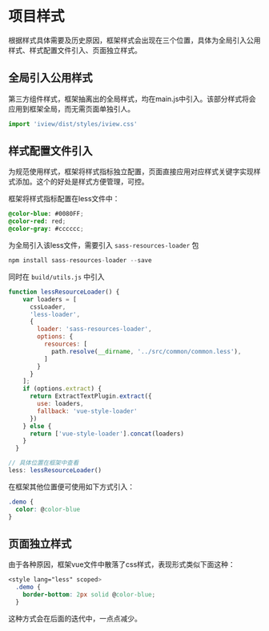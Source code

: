 # 项目样式

根据样式具体需要及历史原因，框架样式会出现在三个位置，具体为全局引入公用样式、样式配置文件引入、页面独立样式。

## 全局引入公用样式

第三方组件样式，框架抽离出的全局样式，均在main.js中引入。该部分样式将会应用到框架全局，而无需页面单独引人。

```js
import 'iview/dist/styles/iview.css'
```


## 样式配置文件引入

为规范使用样式，框架将样式指标独立配置，页面直接应用对应样式关键字实现样式添加。这个的好处是样式方便管理，可控。

框架将样式指标配置在less文件中：

```css
@color-blue: #0080FF;
@color-red: red;
@color-gray: #cccccc;
```

为全局引入该less文件，需要引入 `sass-resources-loader` 包

```js
npm install sass-resources-loader --save
```

同时在 `build/utils.js` 中引入

```js
function lessResourceLoader() {
    var loaders = [
      cssLoader,
      'less-loader',
      {
        loader: 'sass-resources-loader',
        options: {
          resources: [
            path.resolve(__dirname, '../src/common/common.less'),
          ]
        }
      }
    ];
    if (options.extract) {
      return ExtractTextPlugin.extract({
        use: loaders,
        fallback: 'vue-style-loader'
      })
    } else {
      return ['vue-style-loader'].concat(loaders)
    }
  }

// 具体位置在框架中查看
less: lessResourceLoader()

```

在框架其他位置便可使用如下方式引入：

```css
.demo {
  color: @color-blue
}

```

## 页面独立样式

由于各种原因，框架vue文件中散落了css样式，表现形式类似下面这种：

```css
<style lang="less" scoped>
  .demo {
    border-bottom: 2px solid @color-blue;
  }
```

这种方式会在后面的迭代中，一点点减少。
